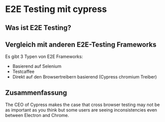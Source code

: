 # E2E Testing mit cypress

## Was ist E2E Testing?

## Vergleich mit anderen E2E-Testing Frameworks

Es gibt 3 Typen von E2E Frameworks:
+ Basierend auf Selenium
+ Testcaffee
+ Direkt auf den Browsertreibern basierend (Cypress chromium Treiber)


## Zusammenfassung

The CEO of Cypress makes the case that cross browser testing may not be as important as you think but some users are seeing inconsistencies even between Electron and Chrome.
 


